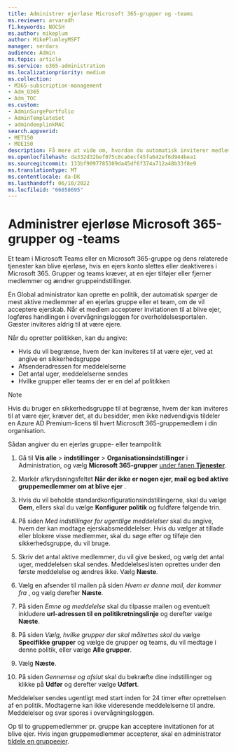 ```yaml
---
title: Administrer ejerløse Microsoft 365-grupper og -teams
ms.reviewer: arvaradh
f1.keywords: NOCSH
ms.author: mikeplum
author: MikePlumleyMSFT
manager: serdars
audience: Admin
ms.topic: article
ms.service: o365-administration
ms.localizationpriority: medium
ms.collection:
- M365-subscription-management
- Adm_O365
- Adm_TOC
ms.custom:
- AdminSurgePortfolio
- AdminTemplateSet
- admindeeplinkMAC
search.appverid:
- MET150
- MOE150
description: Få mere at vide om, hvordan du automatisk inviterer medlemmer til at blive ejere i en Ejerløs Microsoft 365-gruppe eller et team i Microsoft Teams.
ms.openlocfilehash: da332d32bef075c8ca6ecf45fa642ef6d944bea1
ms.sourcegitcommit: 133bf9097785309da45df6f374a712a48b33f8e9
ms.translationtype: MT
ms.contentlocale: da-DK
ms.lasthandoff: 06/10/2022
ms.locfileid: "66858695"
---
```

# <a name="manage-ownerless-microsoft-365-groups-and-teams"></a>Administrer ejerløse Microsoft 365-grupper og -teams

Et team i Microsoft Teams eller en Microsoft 365-gruppe og dens relaterede tjenester kan blive ejerløse, hvis en ejers konto slettes eller deaktiveres i Microsoft 365. Grupper og teams kræver, at en ejer tilføjer eller fjerner medlemmer og ændrer gruppeindstillinger.

En Global administrator kan oprette en politik, der automatisk spørger de mest aktive medlemmer af en ejerløs gruppe eller et team, om de vil acceptere ejerskab. Når et medlem accepterer invitationen til at blive ejer, logføres handlingen i overvågningsloggen for overholdelsesportalen. Gæster inviteres aldrig til at være ejere.

Når du opretter politikken, kan du angive:
- Hvis du vil begrænse, hvem der kan inviteres til at være ejer, ved at angive en sikkerhedsgruppe
- Afsenderadressen for meddelelserne
- Det antal uger, meddelelserne sendes
- Hvilke grupper eller teams der er en del af politikken

> [!Note]
> Hvis du bruger en sikkerhedsgruppe til at begrænse, hvem der kan inviteres til at være ejer, kræver det, at du besidder, men ikke nødvendigvis tildeler en Azure AD Premium-licens til hvert Microsoft 365-gruppemedlem i din organisation.

Sådan angiver du en ejerløs gruppe- eller teampolitik

1. Gå til **Vis alle** \> **indstillinger** \> **Organisationsindstillinger** i Administration, og vælg **Microsoft 365-grupper** <a href="https://go.microsoft.com/fwlink/p/?linkid=2053743" target="_blank">under fanen **Tjenester**</a>.

1. Markér afkrydsningsfeltet **Når der ikke er nogen ejer, mail og bed aktive gruppemedlemmer om at blive ejer** .

1. Hvis du vil beholde standardkonfigurationsindstillingerne, skal du vælge **Gem**, ellers skal du vælge **Konfigurer politik** og fuldføre følgende trin.

1. På siden *Med indstillinger for ugentlige meddelelser* skal du angive, hvem der kan modtage ejerskabsmeddelelser. Hvis du vælger at tillade eller blokere visse medlemmer, skal du søge efter og tilføje den sikkerhedsgruppe, du vil bruge.

1. Skriv det antal aktive medlemmer, du vil give besked, og vælg det antal uger, meddelelsen skal sendes. Meddelelseslisten oprettes under den første meddelelse og ændres ikke. Vælg **Næste**.

1. Vælg en afsender til mailen på siden *Hvem er denne mail, der kommer fra* , og vælg derefter **Næste**.

1. På siden *Emne og meddelelse* skal du tilpasse mailen og eventuelt inkludere **url-adressen til en politikretningslinje** og derefter vælge **Næste**.

1. På siden *Vælg, hvilke grupper der skal målrettes skal* du vælge **Specifikke grupper** og vælge de grupper og teams, du vil medtage i denne politik, eller vælge **Alle grupper**.

1. Vælg **Næste**.

1. På siden *Gennemse og afslut* skal du bekræfte dine indstillinger og klikke på **Udfør** og derefter vælge **Udført**.

Meddelelser sendes ugentligt med start inden for 24 timer efter oprettelsen af en politik. Modtagerne kan ikke videresende meddelelserne til andre. Meddelelser og svar spores i overvågningsloggen.

Op til to gruppemedlemmer pr. gruppe kan acceptere invitationen for at blive ejer. Hvis ingen gruppemedlemmer accepterer, skal en administrator [tildele en gruppeejer](/admin/create-groups/add-or-remove-members-from-groups).


